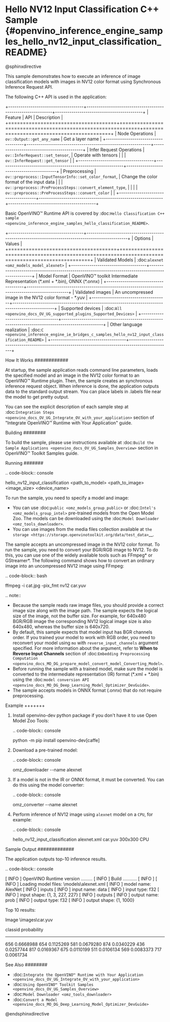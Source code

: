 # Hello NV12 Input Classification C++ Sample {#openvino_inference_engine_samples_hello_nv12_input_classification_README}

@sphinxdirective

This sample demonstrates how to execute an inference of image classification models with images in NV12 color format using Synchronous Inference Request API.

The following C++ API is used in the application:

+-------------------------------------+-------------------------------------------------------------+-------------------------------------------+
| Feature                             | API                                                         | Description                               |
+=====================================+=============================================================+===========================================+
| Node Operations                     | ``ov::Output::get_any_name``                                | Get a layer name                          |
+-------------------------------------+-------------------------------------------------------------+-------------------------------------------+
| Infer Request Operations            | ``ov::InferRequest::set_tensor``,                           | Operate with tensors                      |
|                                     | ``ov::InferRequest::get_tensor``                            |                                           |
+-------------------------------------+-------------------------------------------------------------+-------------------------------------------+
| Preprocessing                       | ``ov::preprocess::InputTensorInfo::set_color_format``,      | Change the color format of the input data |
|                                     | ``ov::preprocess::PreProcessSteps::convert_element_type``,  |                                           |
|                                     | ``ov::preprocess::PreProcessSteps::convert_color``          |                                           |
+-------------------------------------+-------------------------------------------------------------+-------------------------------------------+


Basic OpenVINO™ Runtime API is covered by :doc:`Hello Classification C++ sample <openvino_inference_engine_samples_hello_classification_README>`.

+-------------------------------------+--------------------------------------------------------------------------------------------------+
| Options                             | Values                                                                                           |
+=====================================+==================================================================================================+
| Validated Models                    | :doc:`alexnet <omz_models_model_alexnet>`                                                        |
+-------------------------------------+--------------------------------------------------------------------------------------------------+
| Model Format                        | OpenVINO™ toolkit Intermediate Representation (\*.xml + \*.bin), ONNX (\*.onnx)                  |
+-------------------------------------+--------------------------------------------------------------------------------------------------+
| Validated images                    | An uncompressed image in the NV12 color format - \*.yuv                                          |
+-------------------------------------+--------------------------------------------------------------------------------------------------+
| Supported devices                   | :doc:`All <openvino_docs_OV_UG_supported_plugins_Supported_Devices>`                             |
+-------------------------------------+--------------------------------------------------------------------------------------------------+
| Other language realization          | :doc:`C <openvino_inference_engine_ie_bridges_c_samples_hello_nv12_input_classification_README>` |
+-------------------------------------+--------------------------------------------------------------------------------------------------+

How It Works
############

At startup, the sample application reads command line parameters, loads the specified model and an image in the NV12 color format to an OpenVINO™ Runtime plugin. Then, the sample creates an synchronous inference request object. When inference is done, the application outputs data to the standard output stream. You can place labels in .labels file near the model to get pretty output.

You can see the explicit description of each sample step at :doc:`Integration Steps <openvino_docs_OV_UG_Integrate_OV_with_your_application>` section of "Integrate OpenVINO™ Runtime with Your Application" guide.

Building
########

To build the sample, please use instructions available at :doc:`Build the Sample Applications <openvino_docs_OV_UG_Samples_Overview>` section in OpenVINO™ Toolkit Samples guide.

Running
#######

.. code-block:: console
   
   hello_nv12_input_classification <path_to_model> <path_to_image> <image_size> <device_name>

To run the sample, you need to specify a model and image:

- You can use :doc:`public <omz_models_group_public>` or :doc:`Intel's <omz_models_group_intel>` pre-trained models from the Open Model Zoo. The models can be downloaded using the :doc:`Model Downloader <omz_tools_downloader>`.
- You can use images from the media files collection available at `the storage <https://storage.openvinotoolkit.org/data/test_data>`__.

The sample accepts an uncompressed image in the NV12 color format. To run the sample, you need to convert your BGR/RGB image to NV12. To do this, you can use one of the widely available tools such as FFmpeg\* or GStreamer\*. The following command shows how to convert an ordinary image into an uncompressed NV12 image using FFmpeg:

.. code-block:: bash
   
   ffmpeg -i cat.jpg -pix_fmt nv12 car.yuv


.. note::
  
   - Because the sample reads raw image files, you should provide a correct image size along with the image path. The sample expects the logical size of the image, not the buffer size. For example, for 640x480 BGR/RGB image the corresponding NV12 logical image size is also 640x480, whereas the buffer size is 640x720.
   - By default, this sample expects that model input has BGR channels order. If you trained your model to work with RGB order, you need to reconvert your model using ``mo`` with ``reverse_input_channels`` argument specified. For more information about the argument, refer to **When to Reverse Input Channels** section of :doc:`Embedding Preprocessing Computation <openvino_docs_MO_DG_prepare_model_convert_model_Converting_Model>`.
   - Before running the sample with a trained model, make sure the model is converted to the intermediate representation (IR) format (\*.xml + \*.bin) using the :doc:`model conversion API <openvino_docs_MO_DG_Deep_Learning_Model_Optimizer_DevGuide>`.
   - The sample accepts models in ONNX format (.onnx) that do not require preprocessing.

Example
+++++++

1. Install openvino-dev python package if you don't have it to use Open Model Zoo Tools:
   
   .. code-block:: console
      
      python -m pip install openvino-dev[caffe]

2. Download a pre-trained model:

   .. code-block:: console
      
      omz_downloader --name alexnet

3. If a model is not in the IR or ONNX format, it must be converted. You can do this using the model converter:
   
   .. code-block:: console
      
      omz_converter --name alexnet

4. Perform inference of NV12 image using ``alexnet`` model on a ``CPU``, for example:
   
   .. code-block:: console
      
      hello_nv12_input_classification alexnet.xml car.yuv 300x300 CPU


Sample Output
#############

The application outputs top-10 inference results.

.. code-block:: console
   
   [ INFO ] OpenVINO Runtime version ......... <version>
   [ INFO ] Build ........... <build>
   [ INFO ]
   [ INFO ] Loading model files: \models\alexnet.xml
   [ INFO ] model name: AlexNet
   [ INFO ]     inputs
   [ INFO ]         input name: data
   [ INFO ]         input type: f32
   [ INFO ]         input shape: {1, 3, 227, 227}
   [ INFO ]     outputs
   [ INFO ]         output name: prob
   [ INFO ]         output type: f32
   [ INFO ]         output shape: {1, 1000}
   
   Top 10 results:
   
   Image \images\car.yuv
   
   classid probability
   ------- -----------
   656     0.6668988
   654     0.1125269
   581     0.0679280
   874     0.0340229
   436     0.0257744
   817     0.0169367
   675     0.0110199
   511     0.0106134
   569     0.0083373
   717     0.0061734


See Also
########

- :doc:`Integrate the OpenVINO™ Runtime with Your Application <openvino_docs_OV_UG_Integrate_OV_with_your_application>`
- :doc:`Using OpenVINO™ Toolkit Samples <openvino_docs_OV_UG_Samples_Overview>`
- :doc:`Model Downloader <omz_tools_downloader>`
- :doc:`Convert a Model <openvino_docs_MO_DG_Deep_Learning_Model_Optimizer_DevGuide>`

@endsphinxdirective

